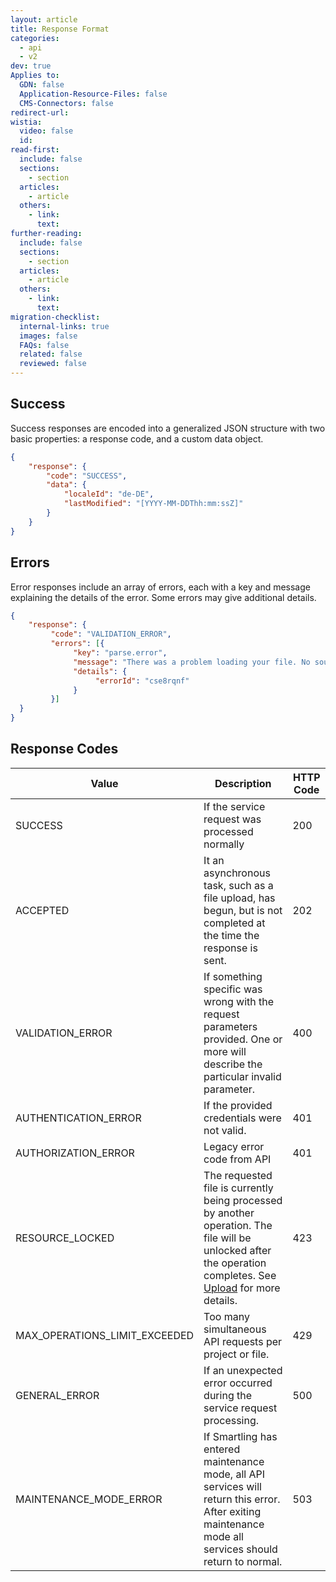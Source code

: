 ```yaml
---
layout: article
title: Response Format
categories:
  - api
  - v2
dev: true
Applies to:
  GDN: false
  Application-Resource-Files: false
  CMS-Connectors: false
redirect-url:
wistia:
  video: false
  id:
read-first:
  include: false
  sections:
    - section
  articles:
    - article
  others:
    - link:
      text:
further-reading:
  include: false
  sections:
    - section
  articles:
    - article
  others:
    - link:
      text:
migration-checklist:
  internal-links: true
  images: false
  FAQs: false
  related: false
  reviewed: false
---
```


## Success

Success responses are encoded into a generalized JSON structure with two basic properties: a response code, and a custom data object.

~~~json
{
    "response": {
        "code": "SUCCESS",
        "data": {
            "localeId": "de-DE",
            "lastModified": "[YYYY-MM-DDThh:mm:ssZ]"
        }
    }
}
~~~

## Errors

Error responses include an array of errors, each with a key and message explaining the details of the error. Some errors may give additional details.

~~~json
{
    "response": {
         "code": "VALIDATION_ERROR",
         "errors": [{
              "key": "parse.error",
              "message": "There was a problem loading your file. No source strings found; Check your configuration http://goo.gl/OW6Q1o",
              "details": {
                   "errorId": "cse8rqnf"
              }
         }]
  }
}
~~~

## Response Codes



| Value | Description | HTTP Code |
| -----     | --------------- | ------------- |
| SUCCESS | If the service request was processed normally | 200 |
| ACCEPTED | It an asynchronous task, such as a file upload, has begun, but is not completed at the time the response is sent. | 202 |
| VALIDATION_ERROR | If something specific was wrong with the request parameters provided. One or more will describe the particular invalid parameter. | 400 |
| AUTHENTICATION_ERROR | If the provided credentials were not valid. | 401 |
| AUTHORIZATION_ERROR | Legacy error code from API | 401 |
| RESOURCE_LOCKED | The requested file is currently being processed by another operation. The file will be unlocked after the operation completes. See [Upload](/developers/api/v2/files/upload-file/) for more details. | 423 |
| MAX_OPERATIONS_LIMIT_EXCEEDED | Too many simultaneous API requests per project or file. | 429 |
| GENERAL_ERROR | If an unexpected error occurred during the service request processing. | 500 |
| MAINTENANCE_MODE_ERROR | If Smartling has entered maintenance mode, all API services will return this error. After exiting maintenance mode all services should return to normal. | 503 |


